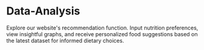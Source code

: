 # Data-Analysis
Explore our website's recommendation function. Input nutrition preferences, view insightful graphs, and receive personalized food suggestions based on the latest dataset for informed dietary choices.
